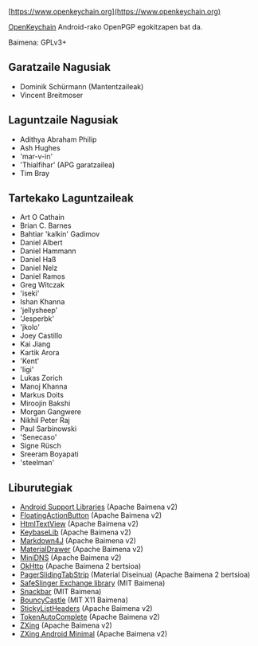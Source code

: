 [//]: # (OHARRA: Meseez jarri esaldi bakoitza bere lerroan, Transifex-ek lerroak bere itzulpen eremuan jartzen ditu!)

[https://www.openkeychain.org](https://www.openkeychain.org)

[OpenKeychain](https://www.openkeychain.org) Android-rako OpenPGP egokitzapen bat da.

Baimena: GPLv3+

[//]: # (OHARRA: Alfabetikoki antolatuta)

## Garatzaile Nagusiak
  * Dominik Schürmann (Mantentzaileak)
  * Vincent Breitmoser

## Laguntzaile Nagusiak
  * Adithya Abraham Philip
  * Ash Hughes
  * 'mar-v-in'
  * 'Thialfihar' (APG garatzailea)
  * Tim Bray

## Tartekako Laguntzaileak
  * Art O Cathain
  * Brian C. Barnes
  * Bahtiar 'kalkin' Gadimov
  * Daniel Albert
  * Daniel Hammann
  * Daniel Haß
  * Daniel Nelz
  * Daniel Ramos
  * Greg Witczak
  * 'iseki'
  * Ishan Khanna
  * 'jellysheep'
  * 'Jesperbk'
  * 'jkolo'
  * Joey Castillo
  * Kai Jiang
  * Kartik Arora
  * 'Kent'
  * 'ligi'
  * Lukas Zorich
  * Manoj Khanna
  * Markus Doits
  * Miroojin Bakshi
  * Morgan Gangwere
  * Nikhil Peter Raj
  * Paul Sarbinowski
  * 'Senecaso'
  * Signe Rüsch
  * Sreeram Boyapati
  * 'steelman'

[//]: # (OHARRA: Alfabetikoki antolatuta)

## Liburutegiak
  * [Android Support Libraries](http://developer.android.com/tools/support-library/index.html) (Apache Baimena v2)
  * [FloatingActionButton](https://github.com/futuresimple/android-floating-action-button) (Apache Baimena v2)
  * [HtmlTextView](https://github.com/sufficientlysecure/html-textview) (Apache Baimena v2)
  * [KeybaseLib](https://github.com/timbray/KeybaseLib) (Apache Baimena v2)
  * [Markdown4J](https://github.com/jdcasey/markdown4j) (Apache Baimena v2)
  * [MaterialDrawer](https://github.com/mikepenz/MaterialDrawer) (Apache Baimena v2)
  * [MiniDNS](https://github.com/rtreffer/minidns) (Apache Baimena v2)
  * [OkHttp](https://square.github.io/okhttp/) (Apache Baimena 2 bertsioa)
  * [PagerSlidingTabStrip](https://github.com/jpardogo/PagerSlidingTabStrip) (Material Diseinua) (Apache Baimena 2 bertsioa)
  * [SafeSlinger Exchange library](https://github.com/SafeSlingerProject/exchange-android) (MIT Baimena)
  * [Snackbar](https://github.com/nispok/snackbar) (MIT Baimena)
  * [BouncyCastle](https://github.com/open-keychain/bouncycastle) (MIT X11 Baimena)
  * [StickyListHeaders](https://github.com/emilsjolander/StickyListHeaders) (Apache Baimena v2)
  * [TokenAutoComplete](https://github.com/splitwise/TokenAutoComplete) (Apache Baimena v2)
  * [ZXing](https://github.com/zxing/zxing) (Apache Baimena v2)
  * [ZXing Android Minimal](https://github.com/journeyapps/zxing-android-embedded) (Apache Baimena v2)